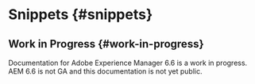 # Snippets {#snippets}

## Work in Progress {#work-in-progress}

Documentation for Adobe Experience Manager 6.6 is a work in progress. AEM 6.6 is not GA and this documentation is not yet public.
